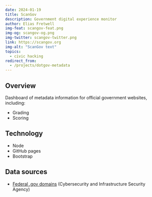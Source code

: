 ```yaml
---
date: 2024-01-19
title: ScanGov
description: Government digital experience monitor
author: Elias Fretwell
img-feat: scangov-feat.png
img-og: scangov-og.png
img-twitter: scangov-twitter.png
link: https://scangov.org
img-alt: "ScanGov text"
topics:
  - civic hacking
redirect_from:
  - /projects/dotgov-metadata
---
```


## Overview

Dashboard of metadata information for official government websites, including:

* Grading
* Scoring

## Technology

* Node
* GitHub pages
* Bootstrap

## Data sources

* [Federal .gov domains](https://github.com/cisagov/dotgov-data/blob/main/current-federal.csv) (Cybersecurity and Infrastructure Security Agency)
